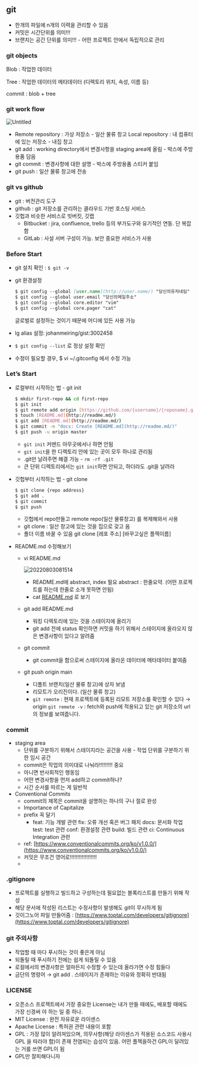 ## git

- 한개의 파일에 n개의 이력을 관리할 수 있음
- 커밋은 시간단위를 의미!!!
- 브랜치는 공간 단위를 의미!!! - 어떤 프로젝트 안에서 독립적으로 관리

### git objects

Blob : 작업한 데이터

Tree : 작업한 데이터의 메타데이터 (디렉토리 위치, 속성, 이름 등)

commit : blob + tree

### git work flow

![Untitled](https://user-images.githubusercontent.com/65334125/182561571-c04ea0a9-0f13-4374-8b2c-b466961e41f7.png)


- Remote repository : 가상 저장소 - 일산 물류 창고
Local repository : 내 컴퓨터에 있는 저장소 - 내집 창고
- git add : working directory에서 변경사항을 staging area에 올림 - 박스에 주방 용품 담음
- git commit : 변경사항에 대한 설명 - 박스에 주방용품 스티커 붙임
- git push : 일산 물류 창고에 전송

### git vs github

- git : 버전관리 도구
- github : git 저장소를 관리하는 클라우드 기반 호스팅 서비스
- 깃헙과 비슷한 서비스로 빗버킷, 깃랩
    - Bitbucket : jira, confluence, trello 등의 부가도구와 유기적인 연동. 단 복잡함
    - GitLab : 사설 서버 구성이 가능. 보안 중요한 서비스가 사용

### Before Start

- git 설치 확인 : `$ git -v`
- git 환경설정
    
    ```markdown
    $ git config --global [user.name](http://user.name/) "당신의유저네임"
    $ git config --global user.email "당신의메일주소"
    $ git config --global core.editor "vim"
    $ git config --global core.pager "cat"
    ```
    
    글로벌로 설정하는 것이기 때문에 어디에 있든 사용 가능
    
- lg alias 설정: johanmeiring/gist:3002458
- `$ git config --list` 로 정상 설정 확인
- 수정이 필요할 경우, $ vi ~/.gitconfig 에서 수정 가능

### Let’s Start

- 로컬부터 시작하는 법 - git init
    
    ```bash
    $ mkdir first-repo && cd first-repo
    $ git init
    $ git remote add origin [https://github.com/{username}/{reponame}.git](https://github.com/%7Busername%7D/%7Breponame%7D.git)
    $ touch [README.md](http://readme.md/)
    $ git add [README.md](http://readme.md/)
    $ git commit -m "docs: Create [README.md](http://readme.md/)"
    $ git push -u origin master
    ```
    
    - `git init` 커맨드 아무곳에서나 하면 안됨
    - `git init`을 한 디렉토리 안에 있는 곳이 모두 하나로 관리됨
    - .git만 날려주면 해결 가능 - `rm -rf .git`
    - 큰 단위 디렉토리에서는 `git init`하면 안되고, 하더라도 .git을 날려라
- 깃헙부터 시작하는 법 - git clone
    
    ```bash
    $ git clone {repo address}
    $ git add .
    $ git commit
    $ git push
    ```
    
    - 깃헙에서 repo만들고 remote repo(일산 물류창고) 를 복제해와서 사용
    - git clone : 일산 창고에 있는 것을 집으로 갖고 옴
    - 폴더 이름 바꿀 수 있음 
    git clone [레포 주소] [바꾸고싶은 플젝이름]
- README.md 수정해보기
    - vi README.md
        
        ![20220803081514](https://user-images.githubusercontent.com/65334125/182561681-73bee701-5c90-403e-a182-19968dc81adf.png)

        
        - README.md에 abstract, index 필요
        abstract : 한줄요약. (어떤 프로젝트를 하는데 한줄로 소개 못하면 안됨)
        - cat [README.md](http://README.md) 로 보기
    - git add README.md
        - 워킹 디렉토리에 있는 것을 스테이지에 올리기
        - git add 전에 status 확인하면 커밋을 하기 위해서 스테이지에 올라오지 않은 변경사항이 있다고 알려줌
    - git commit
        - git commit을 함으로써 스테이지에 올라온 데이터에 메타데이터 붙여줌
    - git push origin main
        - 디폴트 브랜치(일산 물류 창고)에 상자 보냄
        - 리모트가 오리진이다. (일산 물류 창고)
        - `git remote` : 현재 프로젝트에 등록된 리모트 저장소를 확인할 수 있다 → origin
        `git remote -v` : fetch와 push에 적용되고 있는 git 저장소의 url의 정보를 보여줍니다.
        

### commit

- staging area
    - 단위를 구분하기 위해서 스테이지라는 공간을 사용 - 작업 단위를 구분하기 위한 임시 공간
    - commit은 작업의 의미대로 나눠라!!!!!!!!! 중요
    - 아니면 반사회적인 행동임
    - 어떤 변경사항을 먼저 add하고 commit하나?
    - 시간 순서를 따르는 게 일반적
- Conventional Commits
    - commit의 제목은 commit을 설명하는 하나의 구나 절로 완성
    - Importance of Capitalize
    - prefix 꼭 달기
        - feat: 기능 개발 관련
        fix: 오류 개선 혹은 버그 패치
        docs: 문서화 작업
        test: test 관련
        conf: 환경설정 관련
        build: 빌드 관련
        ci: Continuous Integration 관련
    - ref: [https://www.conventionalcommits.org/ko/v1.0.0/](https://www.conventionalcommits.org/ko/v1.0.0/)
    - 커밋은 무조건 영어로!!!!!!!!!!!!!!!!!!
    - 

### .gitignore

- 프로젝트를 실행하고 빌드하고 구성하는데 필요없는 블록리스트를 만들기 위해 작성
- 해당 문서에 작성된 리스트는 수정사항이 발생해도 git이 무시하게 됨
- 깃이그노어 파일 만들어줌 : [https://www.toptal.com/developers/gitignore](https://www.toptal.com/developers/gitignore)

### git 주의사항

- 작업할 때 마다 푸시하는 것이 좋은게 아님
- 되돌릴 때 푸시하기 전에는 쉽게 되돌릴 수 있음
- 로컬에서의 변경사항은 얼마든지 수정할 수 있는데 올라가면 수정 힘들다
- 금단의 명령어 → git add .  스테이지가 존재하는 이유와 정확히 반대됨

### LICENSE

- 오픈소스 프로젝트에서 가장 중요한 License는 내가 만들 때에도, 배포할 때에도 가장 신경써
야 하는 일 중 하나.
- MIT License : 완전 자유로운 라이센스
- Apache License : 특허권 관련 내용이 포함
- GPL : 가장 많이 알려져있으며, 의무사항(해당 라이센스가 적용된 소스코드 사용시 GPL
을 따라야 함)이 존재
전염되는 습성이 있음. 어떤 플젝을하건 GPL이 달려있는 거를 쓰면 GPL이 됨
- GPL만 잘피해다니자
